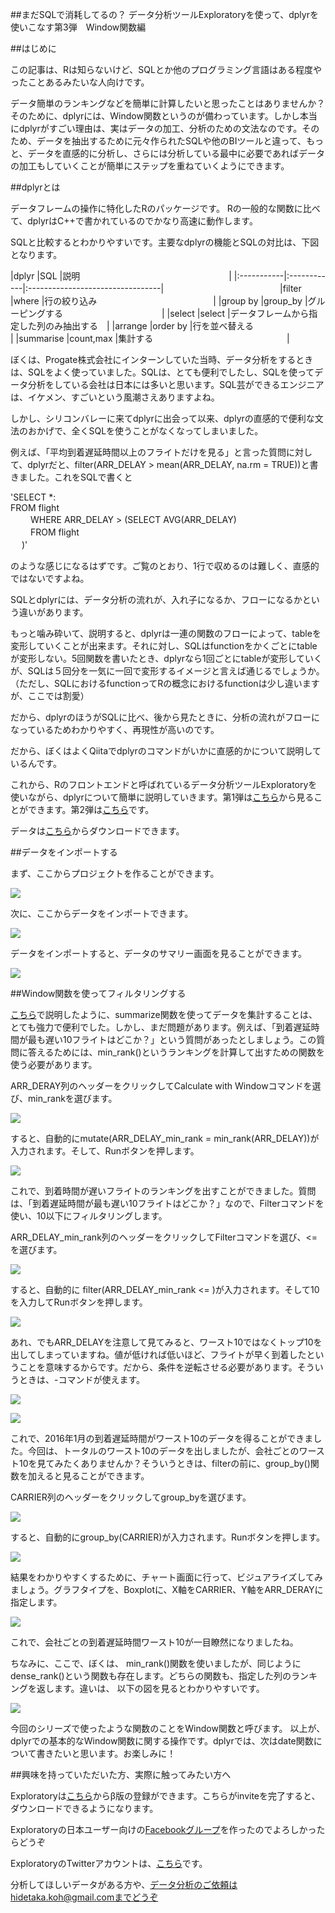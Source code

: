 ##まだSQLで消耗してるの？ データ分析ツールExploratoryを使って、dplyrを使いこなす第3弾　Window関数編

##はじめに

この記事は、Rは知らないけど、SQLとか他のプログラミング言語はある程度やったことあるみたいな人向けです。

データ簡単のランキングなどを簡単に計算したいと思ったことはありませんか？　そのために、dplyrには、Window関数というのが備わっています。しかし本当にdplyrがすごい理由は、実はデータの加工、分析のための文法なのです。そのため、データを抽出するために元々作られたSQLや他のBIツールと違って、もっと、データを直感的に分析し、さらには分析している最中に必要であればデータの加工もしていくことが簡単にステップを重ねていくようにできます。


##dplyrとは

データフレームの操作に特化したRのパッケージです。
Rの一般的な関数に比べて、dplyrはC++で書かれているのでかなり高速に動作します。

SQLと比較するとわかりやすいです。主要なdplyrの機能とSQLの対比は、下図となります。

|dplyr       |SQL          |説明　　　　　　　　　　　　　　　　　|
|:-----------|:------------|:---------------------------------|　　　　　　　　　　　　　
|filter      |where        |行の絞り込み　　　　　　　　　　　　　 |
|group by    |group_by     |グルーピングする　　　　　　　　　　　  |
|select      |select       |データフレームから指定した列のみ抽出する　|
|arrange     |order by     |行を並べ替える　　　　　　　　　　　　  |
|summarise   |count,max    |集計する　　　　　　　　　　　　　　　 |

ぼくは、Progate株式会社にインターンしていた当時、データ分析をするときは、SQLをよく使っていました。SQLは、とても便利でしたし、SQLを使ってデータ分析をしている会社は日本には多いと思います。SQL芸ができるエンジニアは、イケメン、すごいという風潮さえありますよね。

しかし、シリコンバレーに来てdplyrに出会って以来、dplyrの直感的で便利な文法のおかげで、全くSQLを使うことがなくなってしまいました。

例えば、「平均到着遅延時間以上のフライトだけを見る」と言った質問に対して、dplyrだと、filter(ARR_DELAY > mean(ARR_DELAY, na.rm = TRUE))と書きました。これをSQLで書くと

'SELECT *:<br>
 FROM flight<br>　　
WHERE ARR_DELAY > (SELECT AVG(ARR_DELAY)<br>　　
                FROM flight　<br>　
             )'

のような感じになるはずです。ご覧のとおり、1行で収めるのは難しく、直感的ではないですよね。

SQLとdplyrには、データ分析の流れが、入れ子になるか、フローになるかという違いがあります。

もっと噛み砕いて、説明すると、dplyrは一連の関数のフローによって、tableを変形していくことが出来ます。それに対し、SQLはfunctionをかくごとにtableが変形しない。5回関数を書いたとき、dplyrなら1回ごとにtableが変形していくが、SQLは５回分を一気に一回で変形するイメージと言えば通じるでしょうか。（ただし、SQLにおけるfunctionってRの概念におけるfunctionは少し違いますが、ここでは割愛）

だから、dplyrのほうがSQLに比べ、後から見たときに、分析の流れがフローになっているためわかりやすく、再現性が高いのです。

だから、ぼくはよくQiitaでdplyrのコマンドがいかに直感的かについて説明しているんです。


これから、Rのフロントエンドと呼ばれているデータ分析ツールExploratoryを使いながら、dplyrについて簡単に説明していきます。第1弾は[こちら](http://qiita.com/21-Hidetaka-Ko/items/117caea621562f05ffe1)から見ることができます。第2弾は[こちら](http://qiita.com/21-Hidetaka-Ko/items/bc7766e730a60ebf4561)です。

データは[こちら](https://www.dropbox.com/s/x2g3qgo28syxhcl/airline_delay_2016_01.csv?dl=0
)からダウンロードできます。

##データをインポートする

まず、ここからプロジェクトを作ることができます。

![](images/create-project.png)

次に、ここからデータをインポートできます。

![](images/flight-import.png)

データをインポートすると、データのサマリー画面を見ることができます。

![](images/flight-dplyer.png)

##Window関数を使ってフィルタリングする

[こちら](http://qiita.com/21-Hidetaka-Ko/items/bc7766e730a60ebf4561)で説明したように、summarize関数を使ってデータを集計することは、とても強力で便利でした。しかし、まだ問題があります。例えば、「到着遅延時間が最も遅い10フライトはどこか？」という質問があったとしましょう。この質問に答えるためには、min_rank()というランキングを計算して出すための関数を使う必要があります。

ARR_DERAY列のヘッダーをクリックしてCalculate with Windowコマンドを選び、min_rankを選びます。

![](images/Window-min_rank.png)

すると、自動的にmutate(ARR_DELAY_min_rank = min_rank(ARR_DELAY))が入力されます。そして、Runボタンを押します。

![](images/Window-min_rank2.png)

これで、到着時間が遅いフライトのランキングを出すことができました。質問は、「到着遅延時間が最も遅い10フライトはどこか？」なので、Filterコマンドを使い、10以下にフィルタリングします。

ARR_DELAY_min_rank列のヘッダーをクリックしてFilterコマンドを選び、<=を選びます。

![](images/filter_arr-delay_c.png)

すると、自動的に filter(ARR_DELAY_min_rank  <= )が入力されます。そして10を入力してRunボタンを押します。

![](images/arr_delay_min_rank.png)


あれ、でもARR_DELAYを注意して見てみると、ワースト10ではなくトップ10を出してしまっていますね。値が低ければ低いほど、フライトが早く到着したということを意味するからです。だから、条件を逆転させる必要があります。そういうときは、-コマンドが使えます。

![](images/-rank_arr-delay1.png)

![](images/-rank_arr-delay.png)

これで、2016年1月の到着遅延時間がワースト10のデータを得ることができました。今回は、トータルのワースト10のデータを出しましたが、会社ごとのワースト10を見てみたくありませんか？そういうときは、filterの前に、group_by()関数を加えると見ることができます。

CARRIER列のヘッダーをクリックしてgroup_byを選びます。

![](images/group_by-cer.png)

すると、自動的にgroup_by(CARRIER)が入力されます。Runボタンを押します。

![](images/group_by-c.png)

結果をわかりやすくするために、チャート画面に行って、ビジュアライズしてみましょう。グラフタイプを、Boxplotに、X軸をCARRIER、Y軸をARR_DERAYに指定します。

![](images/box_plot_carre.png)

これで、会社ごとの到着遅延時間ワースト10が一目瞭然になりましたね。

ちなみに、ここで、ぼくは、 min_rank()関数を使いましたが、同じように dense_rank()という関数も存在します。どちらの関数も、指定した列のランキングを返します。違いは、 以下の図を見るとわかりやすいです。

![](images/dense_rank_min.png)

今回のシリーズで使ったような関数のことをWindow関数と呼びます。
以上が、dplyrでの基本的なWindow関数に関する操作です。dplyrでは、次はdate関数について書きたいと思います。お楽しみに！

##興味を持っていただいた方、実際に触ってみたい方へ

Exploratoryは[こちら](https://exploratory.io/
)からβ版の登録ができます。こちらがinviteを完了すると、ダウンロードできるようになります。

Exploratoryの日本ユーザー向けの[Facebookグループ](https://www.facebook.com/groups/1087437647994959/members/
)を作ったのでよろしかったらどうぞ

ExploratoryのTwitterアカウントは、[こちら](https://twitter.com/ExploratoryData
)です。

分析してほしいデータがある方や、データ分析のご依頼はhidetaka.koh@gmail.comまでどうぞ